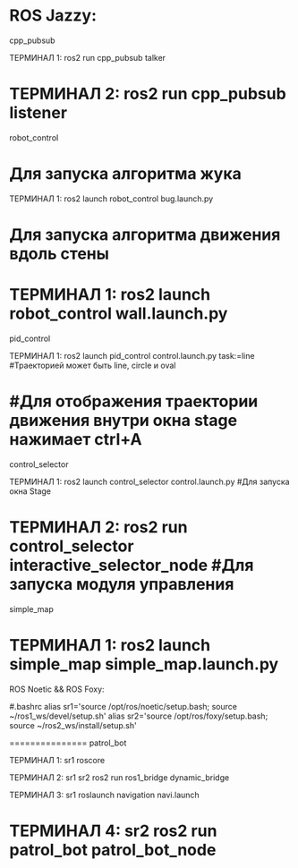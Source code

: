 ROS Jazzy:
===============
cpp_pubsub

ТЕРМИНАЛ 1:
ros2 run cpp_pubsub talker

ТЕРМИНАЛ 2:
ros2 run cpp_pubsub listener
===============
robot_control

# Для запуска алгоритма жука
ТЕРМИНАЛ 1:
ros2 launch robot_control bug.launch.py

# Для запуска алгоритма движения вдоль стены
ТЕРМИНАЛ 1:
ros2 launch robot_control wall.launch.py
===============
pid_control

ТЕРМИНАЛ 1:
ros2 launch pid_control control.launch.py task:=line #Траекторией может быть line, circle и oval

#Для отображения траектории движения внутри окна stage нажимает ctrl+A
===============
control_selector

ТЕРМИНАЛ 1:
ros2 launch control_selector control.launch.py #Для запуска окна Stage

ТЕРМИНАЛ 2:
ros2 run control_selector interactive_selector_node #Для запуска модуля управления
===============
simple_map

ТЕРМИНАЛ 1:
ros2 launch simple_map simple_map.launch.py
===============


ROS Noetic && ROS Foxy:

#.bashrc
alias sr1='source /opt/ros/noetic/setup.bash; source ~/ros1_ws/devel/setup.sh'
alias sr2='source /opt/ros/foxy/setup.bash; source ~/ros2_ws/install/setup.sh'

===============
patrol_bot

ТЕРМИНАЛ 1:
sr1
roscore

ТЕРМИНАЛ 2:
sr1
sr2
ros2 run ros1_bridge dynamic_bridge

ТЕРМИНАЛ 3:
sr1 
roslaunch navigation navi.launch

ТЕРМИНАЛ 4:
sr2
ros2 run patrol_bot patrol_bot_node
===============